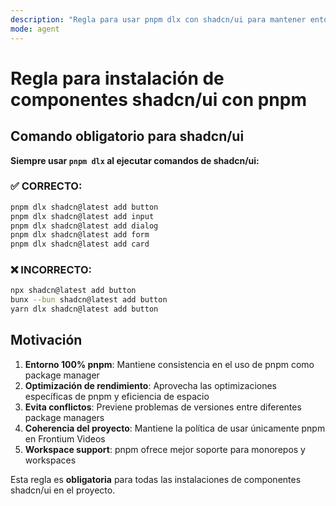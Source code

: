 ```yaml
---
description: "Regla para usar pnpm dlx con shadcn/ui para mantener entorno 100% pnpm"
mode: agent
---
```


# Regla para instalación de componentes shadcn/ui con pnpm

## Comando obligatorio para shadcn/ui

**Siempre usar `pnpm dlx` al ejecutar comandos de shadcn/ui:**

### ✅ CORRECTO:
```bash
pnpm dlx shadcn@latest add button
pnpm dlx shadcn@latest add input
pnpm dlx shadcn@latest add dialog
pnpm dlx shadcn@latest add form
pnpm dlx shadcn@latest add card
```

### ❌ INCORRECTO:
```bash
npx shadcn@latest add button
bunx --bun shadcn@latest add button
yarn dlx shadcn@latest add button
```

## Motivación

1. **Entorno 100% pnpm**: Mantiene consistencia en el uso de pnpm como package manager
2. **Optimización de rendimiento**: Aprovecha las optimizaciones específicas de pnpm y eficiencia de espacio
3. **Evita conflictos**: Previene problemas de versiones entre diferentes package managers
4. **Coherencia del proyecto**: Mantiene la política de usar únicamente pnpm en Frontium Videos
5. **Workspace support**: pnpm ofrece mejor soporte para monorepos y workspaces

Esta regla es **obligatoria** para todas las instalaciones de componentes shadcn/ui en el proyecto. 